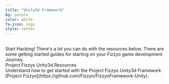 ```yaml
---
title: "Unity3d Framework"
bg: purple
color: white
fa-icon: cogs
style: center
---
```

<br>
 Start Hacking! There's a lot you can do with the resources below. There are some getting started guides for starting on your Fizzyo game development Journey.
<br>
Project Fizzyo Unity3d Resources
<br>
Understand how to get started with the Project Fizzyo Unity3d Framework [Project Fizzyo](https://github.com/Fizzyo/FizzyoFramework-Unity).
<br>
<br>
<br>